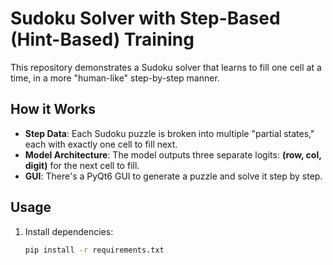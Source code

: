 # Sudoku Solver with Step-Based (Hint-Based) Training

This repository demonstrates a Sudoku solver that learns to fill one cell at a time,
in a more "human-like" step-by-step manner. 

## How it Works

- **Step Data**: Each Sudoku puzzle is broken into multiple "partial states," each with 
  exactly one cell to fill next.
- **Model Architecture**: The model outputs three separate logits: 
  **(row, col, digit)** for the next cell to fill.
- **GUI**: There's a PyQt6 GUI to generate a puzzle and solve it step by step.

## Usage

1. Install dependencies:
   ```bash
   pip install -r requirements.txt
